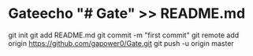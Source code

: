 # Gateecho "# Gate" >> README.md
git init
git add README.md
git commit -m "first commit"
git remote add origin https://github.com/gapower0/Gate.git
git push -u origin master
